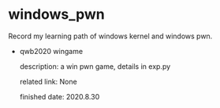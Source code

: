 # windows_pwn
Record my learning path of windows kernel and windows pwn.  

* qwb2020 wingame
  
  description: a win pwn game, details in exp.py

  related link: None  

  finished date: 2020.8.30
